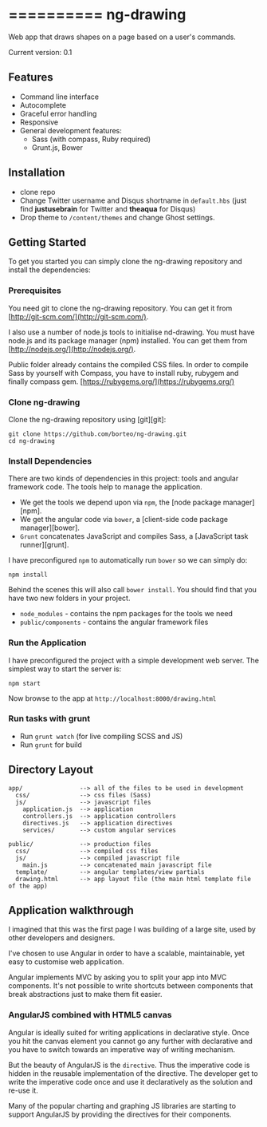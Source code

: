 ==========
ng-drawing
==========

Web app that draws shapes on a page based on a user's commands.

Current version: 0.1


## Features
- Command line interface
- Autocomplete
- Graceful error handling
- Responsive
- General development features:
  - Sass (with compass, Ruby required)
  - Grunt.js, Bower


## Installation

- clone repo
- Change Twitter username and Disqus shortname in `default.hbs` (just find **justusebrain** for Twitter and **theaqua** for Disqus)
- Drop theme to `/content/themes` and change Ghost settings.
    

## Getting Started

To get you started you can simply clone the ng-drawing repository and install the dependencies:

### Prerequisites

You need git to clone the ng-drawing repository. You can get it from
[http://git-scm.com/](http://git-scm.com/).

I also use a number of node.js tools to initialise nd-drawing. You must have node.js and
its package manager (npm) installed. You can get them from [http://nodejs.org/](http://nodejs.org/).

Public folder already contains the compiled CSS files.
In order to compile Sass by yourself with Compass, you have to install ruby, rubygem and finally compass gem.
[https://rubygems.org/](https://rubygems.org/)


### Clone ng-drawing

Clone the ng-drawing repository using [git][git]:

```
git clone https://github.com/borteo/ng-drawing.git
cd ng-drawing
```

### Install Dependencies

There are two kinds of dependencies in this project: tools and angular framework code. The tools help
to manage the application.

* We get the tools we depend upon via `npm`, the [node package manager][npm].
* We get the angular code via `bower`, a [client-side code package manager][bower].
* `Grunt` concatenates JavaScript and compiles Sass, a [JavaScript task runner][grunt].


I have preconfigured `npm` to automatically run `bower` so we can simply do:

```
npm install
```

Behind the scenes this will also call `bower install`. You should find that you have two new folders in your project.

* `node_modules` - contains the npm packages for the tools we need
* `public/components` - contains the angular framework files


### Run the Application

I have preconfigured the project with a simple development web server.  The simplest way to start the server is:

```
npm start
```

Now browse to the app at `http://localhost:8000/drawing.html`


### Run tasks with grunt
- Run `grunt watch` (for live compiling SCSS and JS) 
- Run `grunt` for build


## Directory Layout

    app/                --> all of the files to be used in development
      css/              --> css files (Sass)
      js/               --> javascript files
        application.js  --> application
        controllers.js  --> application controllers
        directives.js   --> application directives
        services/       --> custom angular services 

    public/             --> production files
      css/              --> compiled css files
      js/               --> compiled javascript file
        main.js         --> concatenated main javascript file
      template/         --> angular templates/view partials
      drawing.html      --> app layout file (the main html template file of the app)


## Application walkthrough

I imagined that this was the first page I was building of a large site, used by other developers and designers.

I've chosen to use Angular in order to have a scalable, maintainable, yet easy to customise web application.

Angular implements MVC by asking you to split your app into MVC components. It's not possible to write shortcuts between components that break abstractions just to make them fit easier.

### AngularJS combined with HTML5 canvas

Angular is ideally suited for writing applications in declarative style. Once you hit the canvas element you cannot go any further with declarative and you have to switch towards an imperative way of writing mechanism. 

But the beauty of AngularJS is the `directive`. Thus the imperative code is hidden in the reusable implementation of the directive. The developer get to write the imperative code once and use it declaratively as the solution and re-use it.

Many of the popular charting and graphing JS libraries are starting to support AngularJS by providing the directives for their components.

